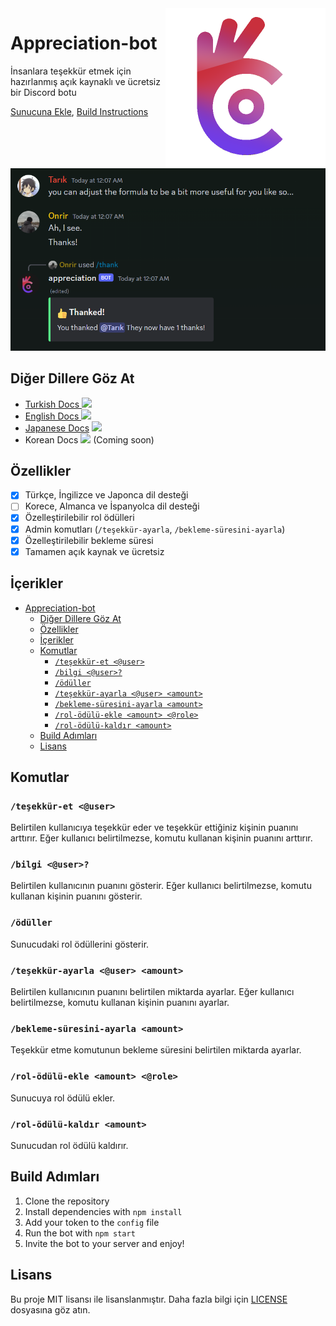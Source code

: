 <img src="./promotional_logo.png" align="right" width="256px" height="256px"/>

# Appreciation-bot

İnsanlara teşekkür etmek için hazırlanmış açık kaynaklı ve ücretsiz bir Discord botu 

[Sunucuna Ekle](https://discord.com/api/oauth2/authorize?client_id=1196863040029732884&permissions=275146729472&scope=bot+applications.commands), [Build Instructions](#build)

<img src="./promotional_material.png">

## Diğer Dillere Göz At

- [Turkish Docs <img height=16 src="https://flagicons.lipis.dev/flags/4x3/tr.svg">]()
- [English Docs <img height=16 src="https://flagicons.lipis.dev/flags/4x3/gb.svg">](../README.md)
- [Japanese Docs](./JA.md) <img height=16 src="https://flagicons.lipis.dev/flags/4x3/jp.svg">
- Korean Docs <img height=16 src="https://flagicons.lipis.dev/flags/4x3/kr.svg"> (Coming soon)

## Özellikler

- [x] Türkçe, İngilizce ve Japonca dil desteği
- [ ] Korece, Almanca ve İspanyolca dil desteği
- [x] Özelleştirilebilir rol ödülleri
- [x] Admin komutları (`/teşekkür-ayarla`, `/bekleme-süresini-ayarla`)
- [x] Özelleştirilebilir bekleme süresi
- [x] Tamamen açık kaynak ve ücretsiz 

## İçerikler

- [Appreciation-bot](#appreciation-bot)
  - [Diğer Dillere Göz At](#diğer-dillere-göz-at)
  - [Özellikler](#özellikler)
  - [İçerikler](#i̇çerikler)
  - [Komutlar](#komutlar)
    - [`/teşekkür-et <@user>`](#teşekkür-et-user)
    - [`/bilgi <@user>?`](#bilgi-user)
    - [`/ödüller`](#ödüller)
    - [`/teşekkür-ayarla <@user> <amount>`](#teşekkür-ayarla-user-amount)
    - [`/bekleme-süresini-ayarla <amount>`](#bekleme-süresini-ayarla-amount)
    - [`/rol-ödülü-ekle <amount> <@role>`](#rol-ödülü-ekle-amount-role)
    - [`/rol-ödülü-kaldır <amount>`](#rol-ödülü-kaldır-amount)
  - [Build Adımları](#build-adımları)
  - [Lisans](#lisans)

## Komutlar

### `/teşekkür-et <@user>`

Belirtilen kullanıcıya teşekkür eder ve teşekkür ettiğiniz kişinin puanını arttırır. Eğer kullanıcı belirtilmezse, komutu kullanan kişinin puanını arttırır.

### `/bilgi <@user>?`

Belirtilen kullanıcının puanını gösterir. Eğer kullanıcı belirtilmezse, komutu kullanan kişinin puanını gösterir.

### `/ödüller`

Sunucudaki rol ödüllerini gösterir.

### `/teşekkür-ayarla <@user> <amount>`

Belirtilen kullanıcının puanını belirtilen miktarda ayarlar. Eğer kullanıcı belirtilmezse, komutu kullanan kişinin puanını ayarlar.

### `/bekleme-süresini-ayarla <amount>`

Teşekkür etme komutunun bekleme süresini belirtilen miktarda ayarlar.

### `/rol-ödülü-ekle <amount> <@role>`

Sunucuya rol ödülü ekler.

### `/rol-ödülü-kaldır <amount>`

Sunucudan rol ödülü kaldırır.

## Build Adımları

1. Clone the repository
2. Install dependencies with `npm install`
3. Add your token to the `config` file
4. Run the bot with `npm start`
5. Invite the bot to your server and enjoy!

## Lisans

Bu proje MIT lisansı ile lisanslanmıştır. Daha fazla bilgi için [LICENSE](../LICENSE) dosyasına göz atın.